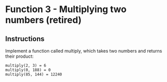 # Function 3 - Multiplying two numbers (retired)

## Instructions

Implement a function called multiply, which takes two numbers and returns their product:

```
multiply(2, 3) = 6
multiply(0, 188) = 0
multiply(85, 144) = 12240
```